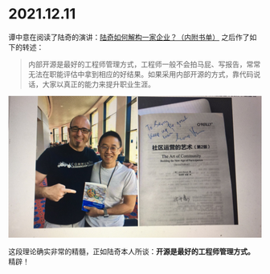# 2021.12.11 

谭中意在阅读了陆奇的演讲：[陆奇如何解构一家企业？（内附书单）](https://mp.weixin.qq.com/s/8dasKoeTiNLNSu6wnyLyWg) 之后作了如下的转述：

> 内部开源是最好的工程师管理方式，工程师一般不会拍马屁、写报告，常常无法在职能评估中拿到相应的好结果。如果采用内部开源的方式，靠代码说话，大家以真正的能力来提升职业生涯。

![](../images/jono-and-jerry-tan-12-11.jpeg)



这段理论确实非常的精髓，正如陆奇本人所谈：**开源是最好的工程师管理方式。** 精辟！